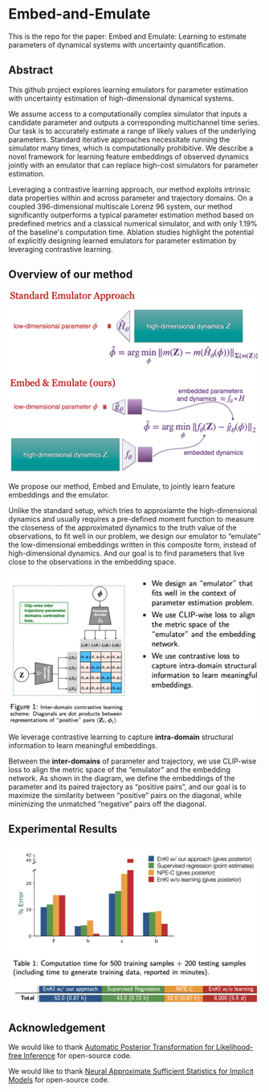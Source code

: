 # Embed-and-Emulate
This is the repo for the paper: Embed and Emulate: Learning to estimate parameters
of dynamical systems with uncertainty quantification.


## Abstract
This github project explores learning emulators for 
parameter estimation with uncertainty estimation of high-dimensional dynamical systems. 

We assume access to a computationally complex simulator that inputs a candidate parameter and outputs a corresponding multichannel time series. Our task is to accurately estimate a range of likely values of the underlying parameters. 
Standard iterative approaches necessitate running the simulator many times, which is computationally prohibitive.
We describe a novel framework for learning feature embeddings of observed dynamics jointly with an emulator that can replace high-cost simulators for parameter estimation.

Leveraging a contrastive learning approach, our method exploits intrinsic data properties within and across parameter and trajectory domains. On a coupled 396-dimensional multiscale Lorenz 96 system, our method significantly outperforms a typical parameter estimation method based on predefined metrics and a classical numerical simulator, and with only 1.19\% of the baseline's computation time.
Ablation studies highlight the potential of explicitly designing learned emulators for parameter estimation by leveraging contrastive learning.

## Overview of our method

<img src="https://github.com/roxie62/Embed-and-Emulate/blob/main/plots/our_method.png" width="500" alt="drawing"/>

We propose our method, Embed and Emulate, to jointly learn feature embeddings and the emulator. 

Unlike the standard setup, which tries to approxiamte the high-dimensional dynamics and usually requires a pre-defined moment function to measure the closeness of the approximated dynamics to the truth value of the observations, to fit well in our problem, we design our emulator to “emulate’’ the low-dimensional embeddings written in this composite form, instead of high-dimensional dynamics. And our goal is to find parameters that live close to the observations in the embedding space.


<img src="https://github.com/roxie62/Embed-and-Emulate/blob/main/plots/our_method_clip.png" width="500" alt="drawing"/>

We leverage contrastive learning to capture **intra-domain** structural information to learn meaningful embeddings.

Between the **inter-domains** of parameter and trajectory, we use CLIP-wise loss to align the metric space of the “emulator” and the embedding network. As shown in the diagram, we define the embeddings of the parameter and its paired trajectory as “positive pairs”, and our goal is to maximize the similarity between “positive” pairs on the diagonal, while minimizing the unmatched “negative” pairs off the diagonal.

## Experimental Results

<img src="https://github.com/roxie62/Embed-and-Emulate/blob/main/plots/lorenz96_results.png" width="500" alt="drawing"/>

## Acknowledgement

We would like to thank [Automatic Posterior Transformation for Likelihood-free Inference](http://proceedings.mlr.press/v97/greenberg19a/greenberg19a.pdf) for open-source code.

We would like to thank [Neural Approximate Sufficient Statistics for Implicit Models](https://arxiv.org/pdf/2010.10079.pdf) for open-source code.
